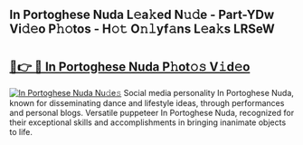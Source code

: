 ## In Portoghese Nuda L𝚎a𝚔ed N𝚞𝚍e - Part-YDw Vi𝚍𝚎o P𝚑𝚘tos - H𝚘𝚝 O𝚗𝚕yf𝚊ns L𝚎a𝚔s LRSeW

# <h2><a href="http://kf1be7.oniu.top/?m=In+Portoghese+Nuda">🔗👉 🔴 In Portoghese Nuda P𝚑ot𝚘𝚜 V𝚒d𝚎o</a></h2>

[![In Portoghese Nuda Nu𝚍e𝚜](https://i.imgur.com/0qMVB7G.gif)](http://kf1be7.oniu.top/?m=In+Portoghese+Nuda)
Social media personality In Portoghese Nuda, known for disseminating dance and lifestyle ideas, through performances and personal blogs. Versatile puppeteer In Portoghese Nuda, recognized for their exceptional skills and accomplishments in bringing inanimate objects to life.  
